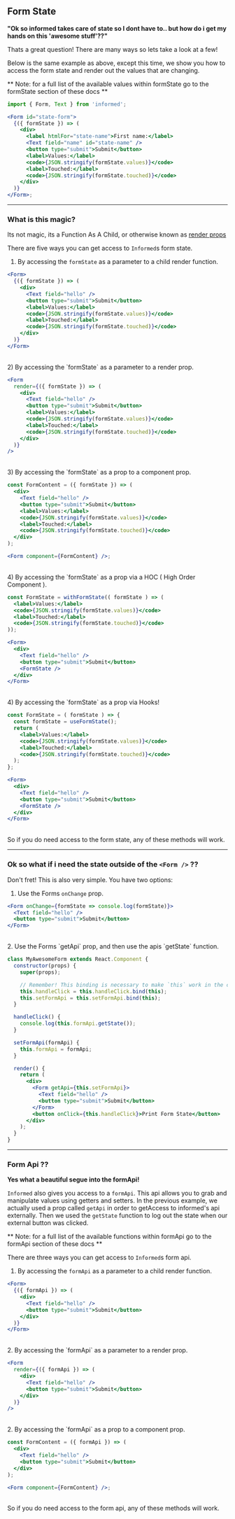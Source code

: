 ## Form State

**"Ok so informed takes care of state so I dont have to.. but how do i get my hands
on this 'awesome stuff'??"**

Thats a great question! There are many ways so lets take a look at a few!

Below is the same example as above, except this time, we show you how to access
the form state and render out the values that are changing.

**
Note: for a full list of the available values within formState go to the
formState section of these docs
**

<!-- STORY -->

```jsx
import { Form, Text } from 'informed';

<Form id="state-form">
  {({ formState }) => (
    <div>
      <label htmlFor="state-name">First name:</label>
      <Text field="name" id="state-name" />
      <button type="submit">Submit</button>
      <label>Values:</label>
      <code>{JSON.stringify(formState.values)}</code>
      <label>Touched:</label>
      <code>{JSON.stringify(formState.touched)}</code>
    </div>
  )}
</Form>;
```

---

### What is this magic?

Its not magic, its a Function As A Child, or otherwise known as [render props](https://reactjs.org/docs/render-props.html)

There are five ways you can get access to `Informed`s form state.

1) By accessing the `formState` as a parameter to a child render function.

```jsx
<Form>
  {({ formState }) => (
    <div>
      <Text field="hello" />
      <button type="submit">Submit</button>
      <label>Values:</label>
      <code>{JSON.stringify(formState.values)}</code>
      <label>Touched:</label>
      <code>{JSON.stringify(formState.touched)}</code>
    </div>
  )}
</Form>
```

<br/>
2) By accessing the `formState` as a parameter to a render prop.

```jsx
<Form
  render={({ formState }) => (
    <div>
      <Text field="hello" />
      <button type="submit">Submit</button>
      <label>Values:</label>
      <code>{JSON.stringify(formState.values)}</code>
      <label>Touched:</label>
      <code>{JSON.stringify(formState.touched)}</code>
    </div>
  )}
/>
```

<br/>
3) By accessing the `formState` as a prop to a component prop.

```jsx
const FormContent = ({ formState }) => (
  <div>
    <Text field="hello" />
    <button type="submit">Submit</button>
    <label>Values:</label>
    <code>{JSON.stringify(formState.values)}</code>
    <label>Touched:</label>
    <code>{JSON.stringify(formState.touched)}</code>
  </div>
);

<Form component={FormContent} />;
```

<br/>
4) By accessing the `formState` as a prop via a HOC ( High Order Component ).

```jsx
const FormState = withFormState(( formState ) => (
  <label>Values:</label>
  <code>{JSON.stringify(formState.values)}</code>
  <label>Touched:</label>
  <code>{JSON.stringify(formState.touched)}</code>
));

<Form>
  <div>
    <Text field="hello" />
    <button type="submit">Submit</button>
    <FormState />
  </div>
</Form>
```

<br/>
4) By accessing the `formState` as a prop via Hooks!

```jsx
const FormState = ( formState ) => {
  const formState = useFormState();
  return (
    <label>Values:</label>
    <code>{JSON.stringify(formState.values)}</code>
    <label>Touched:</label>
    <code>{JSON.stringify(formState.touched)}</code>
  );
};

<Form>
  <div>
    <Text field="hello" />
    <button type="submit">Submit</button>
    <FormState />
  </div>
</Form>
```
<br/>
So if you do need access to the form state, any of these methods will work.

---

### Ok so what if i need the state outside of the `<Form />` ??

Don't fret! This is also very simple. You have two options:

1. Use the Forms `onChange` prop.

```jsx
<Form onChange={formState => console.log(formState)}>
  <Text field="hello" />
  <button type="submit">Submit</button>
</Form>
```

  <br/>
  2. Use the Forms `getApi` prop, and then use the apis `getState` function.

```jsx
class MyAwesomeForm extends React.Component {
  constructor(props) {
    super(props);

    // Remember! This binding is necessary to make `this` work in the callback
    this.handleClick = this.handleClick.bind(this);
    this.setFormApi = this.setFormApi.bind(this);
  }

  handleClick() {
    console.log(this.formApi.getState());
  }

  setFormApi(formApi) {
    this.formApi = formApi;
  }

  render() {
    return (
      <div>
        <Form getApi={this.setFormApi}>
          <Text field="hello" />
          <button type="submit">Submit</button>
        </Form>
        <button onClick={this.handleClick}>Print Form State</button>
      </div>
    );
  }
}
```

---

### Form Api ??

**Yes what a beautiful segue into the formApi!**

`Informed` also gives you access to a `formApi`. This api allows you to grab
and manipulate values using getters and setters. In the previous example, we
actually used a prop called `getApi` in order to getAccess to informed's api
externally. Then we used the `getState` function to log out the state when
our external button was clicked.

**
Note: for a full list of the available functions within formApi go to the
formApi section of these docs
**

There are three ways you can get access to `Informed`s form api.

1. By accessing the `formApi` as a parameter to a child render function.

```jsx
<Form>
  {({ formApi }) => (
    <div>
      <Text field="hello" />
      <button type="submit">Submit</button>
    </div>
  )}
</Form>
```

  <br/>
  2. By accessing the `formApi` as a parameter to a render prop.

```jsx
<Form
  render={({ formApi }) => (
    <div>
      <Text field="hello" />
      <button type="submit">Submit</button>
    </div>
  )}
/>
```

  <br/>
  2. By accessing the `formApi` as a prop to a component prop.

```jsx
const FormContent = ({ formApi }) => (
  <div>
    <Text field="hello" />
    <button type="submit">Submit</button>
  </div>
);

<Form component={FormContent} />;
```

  <br/>
  So if you do need access to the form api, any of these methods will work.
